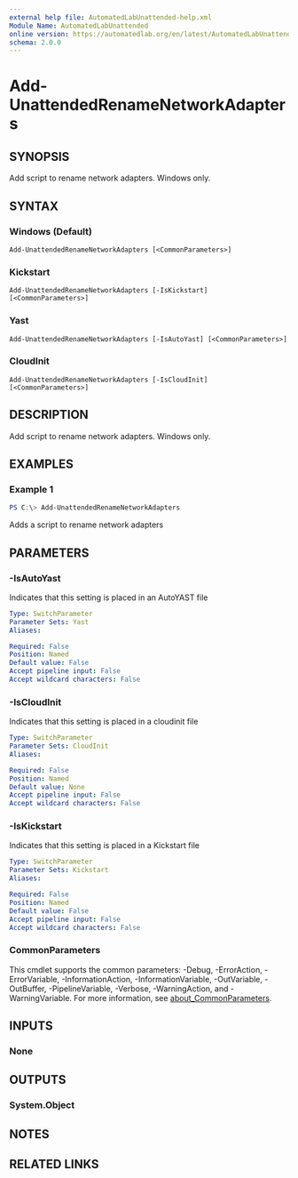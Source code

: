 ```yaml
---
external help file: AutomatedLabUnattended-help.xml
Module Name: AutomatedLabUnattended
online version: https://automatedlab.org/en/latest/AutomatedLabUnattended/en-us/Add-UnattendedRenameNetworkAdapters
schema: 2.0.0
---
```


# Add-UnattendedRenameNetworkAdapters

## SYNOPSIS
Add script to rename network adapters.
Windows only.

## SYNTAX

### Windows (Default)
```
Add-UnattendedRenameNetworkAdapters [<CommonParameters>]
```

### Kickstart
```
Add-UnattendedRenameNetworkAdapters [-IsKickstart] [<CommonParameters>]
```

### Yast
```
Add-UnattendedRenameNetworkAdapters [-IsAutoYast] [<CommonParameters>]
```

### CloudInit
```
Add-UnattendedRenameNetworkAdapters [-IsCloudInit] [<CommonParameters>]
```

## DESCRIPTION
Add script to rename network adapters.
Windows only.

## EXAMPLES

### Example 1
```powershell
PS C:\> Add-UnattendedRenameNetworkAdapters
```

Adds a script to rename network adapters

## PARAMETERS

### -IsAutoYast
Indicates that this setting is placed in an AutoYAST file

```yaml
Type: SwitchParameter
Parameter Sets: Yast
Aliases:

Required: False
Position: Named
Default value: False
Accept pipeline input: False
Accept wildcard characters: False
```

### -IsCloudInit
Indicates that this setting is placed in a cloudinit file

```yaml
Type: SwitchParameter
Parameter Sets: CloudInit
Aliases:

Required: False
Position: Named
Default value: None
Accept pipeline input: False
Accept wildcard characters: False
```

### -IsKickstart
Indicates that this setting is placed in a Kickstart file

```yaml
Type: SwitchParameter
Parameter Sets: Kickstart
Aliases:

Required: False
Position: Named
Default value: False
Accept pipeline input: False
Accept wildcard characters: False
```

### CommonParameters
This cmdlet supports the common parameters: -Debug, -ErrorAction, -ErrorVariable, -InformationAction, -InformationVariable, -OutVariable, -OutBuffer, -PipelineVariable, -Verbose, -WarningAction, and -WarningVariable. For more information, see [about_CommonParameters](http://go.microsoft.com/fwlink/?LinkID=113216).

## INPUTS

### None
## OUTPUTS

### System.Object
## NOTES

## RELATED LINKS

